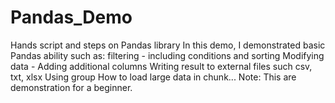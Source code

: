# Pandas_Demo
Hands script and steps on Pandas library
In this demo, I demonstrated basic Pandas ability such as:
filtering - including conditions and sorting 
Modifying data - Adding additional columns 
Writing result to external files such csv, txt, xlsx
Using group 
How to load large data in chunk...
Note: This are demonstration for a beginner. 

